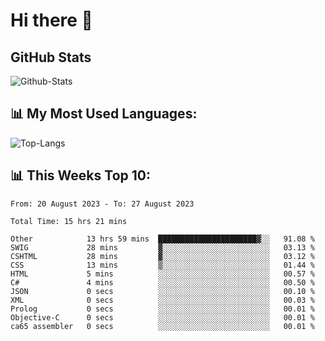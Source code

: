 # Hi there 👋

## GitHub Stats
![Github-Stats](https://github-readme-stats-sigma-five.vercel.app/api?username=ltorson&show_icons=true&theme=radical&count_private=true)

## 📊 My Most Used Languages:
![Top-Langs](https://github-readme-stats-sigma-five.vercel.app/api/top-langs/?username=LTorson&layout=compact&langs_count=10)

## 📊 This Weeks Top 10:
<!--START_SECTION:waka-->

```text
From: 20 August 2023 - To: 27 August 2023

Total Time: 15 hrs 21 mins

Other            13 hrs 59 mins  ██████████████████████▓░░   91.08 %
SWIG             28 mins         ▓░░░░░░░░░░░░░░░░░░░░░░░░   03.13 %
CSHTML           28 mins         ▓░░░░░░░░░░░░░░░░░░░░░░░░   03.12 %
CSS              13 mins         ▒░░░░░░░░░░░░░░░░░░░░░░░░   01.44 %
HTML             5 mins          ░░░░░░░░░░░░░░░░░░░░░░░░░   00.57 %
C#               4 mins          ░░░░░░░░░░░░░░░░░░░░░░░░░   00.50 %
JSON             0 secs          ░░░░░░░░░░░░░░░░░░░░░░░░░   00.10 %
XML              0 secs          ░░░░░░░░░░░░░░░░░░░░░░░░░   00.03 %
Prolog           0 secs          ░░░░░░░░░░░░░░░░░░░░░░░░░   00.01 %
Objective-C      0 secs          ░░░░░░░░░░░░░░░░░░░░░░░░░   00.01 %
ca65 assembler   0 secs          ░░░░░░░░░░░░░░░░░░░░░░░░░   00.01 %
```

<!--END_SECTION:waka-->

